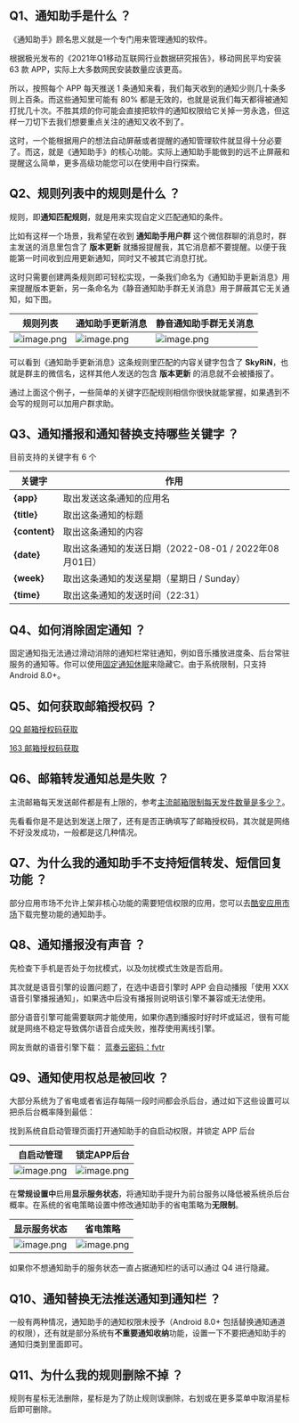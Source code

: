## Q1、通知助手是什么 ？

《通知助手》顾名思义就是一个专门用来管理通知的软件。

根据极光发布的《2021年Q1移动互联网行业数据研究报告》，移动网民平均安装 63 款 APP，实际上大多数网民安装数量应该更高。

所以，按照每个 APP 每天推送 1 条通知来看，我们每天收到的通知少则几十条多则上百条。而这些通知里可能有 80% 都是无效的，也就是说我们每天都得被通知打扰几十次。不胜其烦的你可能会直接把软件的通知权限给它关掉一劳永逸，但这样一刀切下去我们想要重点关注的通知又收不到了。

这时，一个能根据用户的想法自动屏蔽或者提醒的通知管理软件就显得十分必要了。而这，就是《通知助手》的核心功能。实际上通知助手能做到的远不止屏蔽和提醒这么简单，更多高级功能您可以在使用中自行探索。

## Q2、规则列表中的规则是什么 ？

规则，即**通知匹配规则**，就是用来实现自定义匹配通知的条件。

比如有这样一个场景，我希望在收到 **通知助手用户群** 这个微信群聊的消息时，群主发送的消息里包含了 **版本更新** 就播报提醒我，其它消息都不要提醒。以便于我能第一时间收到应用更新通知，同时又不被其它消息打扰。

这时只需要创建两条规则即可轻松实现，一条我们命名为《通知助手更新消息》用来提醒版本更新，另一条命名为《静音通知助手群无关消息》用于屏蔽其它无关通知，如下图。

| 规则列表 | 通知助手更新消息 | 静音通知助手群无关消息
| --- | --- | --- |
| ![image.png](https://p9-juejin.byteimg.com/tos-cn-i-k3u1fbpfcp/16216b7e2f0e4d36b2ce3a74c99bea84~tplv-k3u1fbpfcp-watermark.image?) | ![image.png](https://p1-juejin.byteimg.com/tos-cn-i-k3u1fbpfcp/ce7e287c6f14456e8d3b1ce22e519c57~tplv-k3u1fbpfcp-watermark.image?) | ![image.png](https://p6-juejin.byteimg.com/tos-cn-i-k3u1fbpfcp/867cf8fff6964844b1bde44886ec2cbb~tplv-k3u1fbpfcp-watermark.image?) 

可以看到《通知助手更新消息》这条规则里匹配的内容关键字包含了 **SkyRiN**，也就是群主的微信名，这样其他人发送的包含 **版本更新** 的消息就不会被播报了。

通过上面这个例子，一些简单的关键字匹配规则相信你很快就能掌握，如果遇到不会写的规则可以加用户群求助。

## Q3、通知播报和通知替换支持哪些关键字 ？

目前支持的关键字有 6 个

| 关键字 | 作用 |
| --- | --- |
| **{app}** | 取出发送这条通知的应用名 |
| **{title}** | 取出这条通知的标题 |
| **{content}** | 取出这条通知的内容 |
| **{date}** | 取出这条通知的发送日期（2022-08-01 / 2022年08月01日） |
| **{week}** | 取出这条通知的发送星期（星期日 / Sunday） |
| **{time}** | 取出这条通知的发送时间（22:31） |

## Q4、如何消除固定通知 ？

固定通知指无法通过滑动消除的通知栏常驻通知，例如音乐播放进度条、后台常驻服务的通知等。你可以使用[固定通知休眠](https://www.coolapk.com/apk/295154)来隐藏它。由于系统限制，只支持 Android 8.0+。

## Q5、如何获取邮箱授权码 ？

[QQ 邮箱授权码获取](https://service.mail.qq.com/cgi-bin/help?subtype=1&id=28&no=1001256)

[163 邮箱授权码获取](https://note.youdao.com/ynoteshare/index.html?id=f9fef46114fb922b45460f4f55d96853&type=note&_time=1648988095942)

## Q6、邮箱转发通知总是失败 ？

主流邮箱每天发送邮件都是有上限的，参考[主流邮箱限制每天发件数量是多少？](https://www.zhihu.com/question/23522774/answer/107362958)。

先看看你是不是达到发送上限了，还有是否正确填写了邮箱授权码，其次就是网络不好没发成功，一般都是这几种情况。

## Q7、为什么我的通知助手不支持短信转发、短信回复功能 ？

部分应用市场不允许上架非核心功能的需要短信权限的应用，您可以去[酷安应用市场](https://www.coolapk.com/apk/287887)下载完整功能的通知助手。

## Q8、通知播报没有声音 ？

先检查下手机是否处于勿扰模式，以及勿扰模式生效是否启用。

其次就是语音引擎的设置问题了，在选中语音引擎时 APP 会自动播报「使用 XXX 语音引擎播报通知」，如果选中后没有播报则说明该引擎不兼容或无法使用。

部分语音引擎可能需要联网才能使用，如果你遇到播报时好时坏或延迟，很有可能就是网络不稳定导致偶尔语音合成失败，推荐使用离线引擎。

网友贡献的语音引擎下载：
[蓝奏云密码：fvtr](https://wwd.lanzouy.com/b037alcod)

## Q9、通知使用权总是被回收 ？

大部分系统为了省电或者省运存每隔一段时间都会杀后台，通过如下这些设置可以把杀后台概率降到最低：

找到系统自启动管理页面打开通知助手的自启动权限，并锁定 APP 后台

| 自启动管理 | 锁定APP后台 |
| --- | --- |
| ![image.png](https://p3-juejin.byteimg.com/tos-cn-i-k3u1fbpfcp/1b1bfa36c9a84b52b6f0992c229e6687~tplv-k3u1fbpfcp-watermark.image?) | ![image.png](https://p1-juejin.byteimg.com/tos-cn-i-k3u1fbpfcp/179093ba26b14b63ac83ef065c809147~tplv-k3u1fbpfcp-watermark.image?) |

在**常规设置中**启用**显示服务状态**，将通知助手提升为前台服务以降低被系统杀后台概率。在系统的省电策略设置中修改通知助手的省电策略为**无限制**。

| 显示服务状态 | 省电策略 |
| --- | --- |
| ![image.png](https://p1-juejin.byteimg.com/tos-cn-i-k3u1fbpfcp/f78b733592c2451c979d7473b7652c9d~tplv-k3u1fbpfcp-watermark.image?) | ![image.png](https://p1-juejin.byteimg.com/tos-cn-i-k3u1fbpfcp/7b870e25f7ed45d8b56672f5e14cc45a~tplv-k3u1fbpfcp-watermark.image?) |

如果你不想通知助手的服务状态一直占据通知栏的话可以通过 Q4 进行隐藏。

## Q10、通知替换无法推送通知到通知栏 ？

一般有两种情况，通知助手的通知权限未授予（Android 8.0+ 包括替换通知通道的权限），还有就是部分系统有**不重要通知收纳**功能，设置一下不要把通知助手的通知归类到里面即可。

## Q11、为什么我的规则删除不掉 ？

规则有星标无法删除，星标是为了防止规则误删除，右划或在更多菜单中取消星标后即可删除。